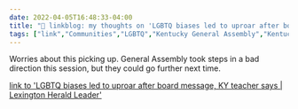```yaml
---
date: 2022-04-05T16:48:33-04:00
title: "🔗 linkblog: my thoughts on 'LGBTQ biases led to uproar after board message, KY teacher says | Lexington Herald Leader'"
tags: ["link","Communities","LGBTQ","Kentucky General Assembly","Kentucky"]
---
```

Worries about this picking up. General Assembly took steps in a bad direction this session, but they could go further next time.
 
[link to 'LGBTQ biases led to uproar after board message, KY teacher says | Lexington Herald Leader'](https://www.kentucky.com/news/local/education/article260127690.html)
